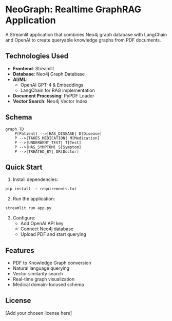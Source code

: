 # NeoGraph: Realtime GraphRAG Application

A Streamlit application that combines Neo4j graph database with LangChain and OpenAI to create queryable knowledge graphs from PDF documents.

## Technologies Used

- **Frontend**: Streamlit
- **Database**: Neo4j Graph Database
- **AI/ML**: 
  - OpenAI GPT-4 & Embeddings
  - LangChain for RAG implementation
- **Document Processing**: PyPDF Loader
- **Vector Search**: Neo4j Vector Index

## Schema

```mermaid
graph TD
    P[Patient] -->|HAS_DISEASE| D[Disease]
    P -->|TAKES_MEDICATION| M[Medication]
    P -->|UNDERWENT_TEST| T[Test]
    P -->|HAS_SYMPTOM| S[Symptom]
    P -->|TREATED_BY| DR[Doctor]
```

## Quick Start

1. Install dependencies:
```bash
pip install -r requirements.txt
```

2. Run the application:
```bash
streamlit run app.py
```

3. Configure:
   - Add OpenAI API key
   - Connect Neo4j database
   - Upload PDF and start querying

## Features

- PDF to Knowledge Graph conversion
- Natural language querying
- Vector similarity search
- Real-time graph visualization
- Medical domain-focused schema

## License

[Add your chosen license here]

